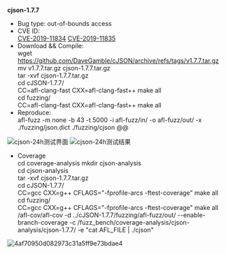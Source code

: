**cjson-1.7.7**
* Bug type: 
out-of-bounds access
* CVE ID:     
[CVE-2019-11834](https://cve.mitre.org/cgi-bin/cvename.cgi?name=CVE-2019-11834) 
[CVE-2019-11835](https://cve.mitre.org/cgi-bin/cvename.cgi?name=CVE-2019-11834)
* Download && Compile:    
wget https://github.com/DaveGamble/cJSON/archive/refs/tags/v1.7.7.tar.gz    
mv v1.7.7.tar.gz cjson-1.7.7.tar.gz    
tar -xvf cjson-1.7.7.tar.gz      
cd cJSON-1.7.7/    
CC=afl-clang-fast CXX=afl-clang-fast++ make all                 
cd fuzzing/    
CC=afl-clang-fast CXX=afl-clang-fast++ make all              
* Reproduce:     
afl-fuzz -m none -b 43 -t 5000 -i afl-fuzz/in/ -o afl-fuzz/out/ -x ./fuzzing/json.dict ./fuzzing/cjson @@  

![cjson-24h测试界面](https://user-images.githubusercontent.com/76025773/221084498-f9fe8e4a-7b7f-4205-bd7f-4286ec18e4f4.png)
![cjson-24h测试结果](https://user-images.githubusercontent.com/76025773/221084487-5448411c-8211-4790-a618-7359af043de5.png)

* Coverage      
cd coverage-analysis
mkdir cjson-analysis          
cd cjson-analysis       
tar -xvf cjson-1.7.7.tar.gz           
cd cJSON-1.7.7/       
CC=gcc CXX=g++ CFLAGS="-fprofile-arcs -ftest-coverage" make all         
cd fuzzing/           
CC=gcc CXX=g++ CFLAGS="-fprofile-arcs -ftest-coverage" make all         
/afl-cov/afl-cov -d ../cJSON-1.7.7/fuzzing/afl-fuzz/out/ --enable-branch-coverage -c /fuzz_bench/coverage-analysis/cjson-analysis/cjson-1.7.7/ -e "cat AFL_FILE | ./cjson"          

![4af70950d082973c31a5ff9e73bdae4](https://user-images.githubusercontent.com/76025773/221084060-3030a9d5-ed8e-4f60-a82b-b0ff79ebafba.png)
